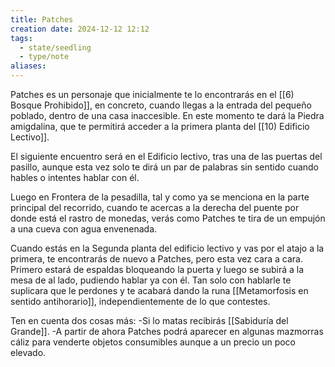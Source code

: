 ```yaml
---
title: Patches
creation date: 2024-12-12 12:12
tags:
  - state/seedling
  - type/note
aliases:
---
```


Patches es un personaje que inicialmente te lo encontrarás en el [[6) Bosque Prohibido]], en concreto, cuando llegas a la entrada del pequeño poblado, dentro de una casa inaccesible. En este momento te dará la Piedra amigdalina, que te permitirá acceder a la primera planta del [[10) Edificio Lectivo]]. 

El siguiente encuentro será en el Edificio lectivo, tras una de las puertas del pasillo, aunque esta vez solo te dirá un par de palabras sin sentido cuando hables o intentes hablar con él. 

Luego en Frontera de la pesadilla, tal y como ya se menciona en la parte principal del recorrido, cuando te acercas a la derecha del puente por donde está el rastro de monedas, verás como Patches te tira de un empujón a una cueva con agua envenenada.

Cuando estás en la Segunda planta del edificio lectivo y vas por el atajo a la primera, te encontrarás de nuevo a Patches, pero esta vez cara a cara. Primero estará de espaldas bloqueando la puerta y luego se subirá a la mesa de al lado, pudiendo hablar ya con él. Tan solo con hablarle te suplicara que le perdones y te acabará dando la runa [[Metamorfosis en sentido antihorario]], independientemente de lo que contestes. 

Ten en cuenta dos cosas más: 
-Si lo matas recibirás [[Sabiduría del Grande]]. 
-A partir de ahora Patches podrá aparecer en algunas mazmorras cáliz para venderte objetos consumibles aunque a un precio un poco elevado.  
